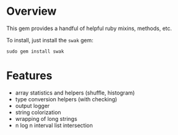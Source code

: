 Overview
============

This gem provides a handful of helpful ruby mixins, methods, etc.

To install, just install the `swak` gem:

    sudo gem install swak


Features
============
* array statistics and helpers (shuffle, histogram)
* type conversion helpers (with checking)
* output logger
* string colorization
* wrapping of long strings
* n log n interval list intersection
